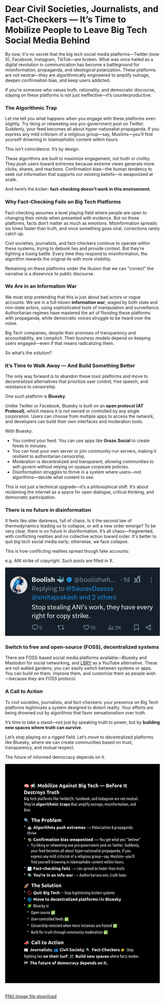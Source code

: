 # Dear Civil Societies, Journalists, and Fact-Checkers — It’s Time to Mobilize People to Leave Big Tech Social Media Behind

By now, it's no secret that the big tech social media platforms—Twitter (now X), Facebook, Instagram, TikTok—are broken. What was once hailed as a digital revolution in communication has become a battleground for misinformation, propaganda, and ideological polarization. These platforms are not neutral—they are algorithmically engineered to amplify outrage, deepen confirmation bias, and keep users addicted.

If you're someone who values truth, rationality, and democratic discourse, staying on these platforms is not just ineffective—it’s counterproductive.

### The Algorithmic Trap

Let me tell you what happens when you engage with these platforms even slightly. Try liking or retweeting one pro-government post on Twitter. Suddenly, your feed becomes all about hyper-nationalist propaganda. If you express any mild criticism of a religious group—say, Muslims—you’ll find yourself drowning in Islamophobic content within hours.

This isn’t coincidence. It’s by design.

These algorithms are built to maximize engagement, not truth or civility. They push users toward extremes because extreme views generate more clicks, shares, and reactions. Confirmation bias—the human tendency to seek out information that supports our existing beliefs—is weaponized at scale.

And here’s the kicker: **fact-checking doesn't work in this environment.**

### Why Fact-Checking Fails on Big Tech Platforms

Fact-checking assumes a level playing field where people are open to changing their minds when presented with evidence. But on these platforms, facts don’t matter as much as emotions. Misinformation spreads six times faster than truth, and once something goes viral, corrections rarely catch up.

Civil societies, journalists, and fact-checkers continue to operate within these systems, trying to debunk lies and provide context. But they’re fighting a losing battle. Every time they respond to misinformation, the algorithm rewards the original lie with more visibility.

Remaining on these platforms under the illusion that we can "correct" the narrative is a disservice to public discourse.

### We Are in an Information War

We must stop pretending that this is just about bad actors or rogue accounts. We are in a full-blown **information war**, waged by both state and non-state actors, using sophisticated tools of manipulation and surveillance. Authoritarian regimes have mastered the art of flooding these platforms with propaganda, while democratic voices struggle to be heard over the noise.

Big Tech companies, despite their promises of transparency and accountability, are complicit. Their business models depend on keeping users engaged—even if that means radicalizing them.

So what’s the solution?

### It’s Time to Walk Away — And Build Something Better

The only way forward is to abandon these toxic platforms and move to decentralized alternatives that prioritize user control, free speech, and resistance to censorship.

One such platform is **Bluesky**.

Unlike Twitter or Facebook, Bluesky is built on an **open protocol (AT Protocol)**, which means it is not owned or controlled by any single corporation. Users can choose from multiple apps to access the network, and developers can build their own interfaces and moderation tools.

With Bluesky:

- You control your feed. You can use apps like **Graze.Social** to create feeds in minutes.
- You can host your own server or join community-run servers, making it resilient to authoritarian censorship.
- Moderation is decentralized and transparent, allowing communities to self-govern without relying on opaque corporate policies.
- Disinformation struggles to thrive in a system where users—not algorithms—decide what content to see.

This is not just a technical upgrade—it’s a philosophical shift. It’s about reclaiming the internet as a space for open dialogue, critical thinking, and democratic participation.

### There is no future in disinformation

It feels like utter darkness, full of chaos. Is it the second law of thermodynamics leading us to collapse, or will a new order emerge?
To be very clear, there is no future in disinformation. It’s all chaos—fragmented, with conflicting realities and no collective action toward order. It's better to quit big tech social media early; otherwise, we face collapse.

This is how conflicting realities spread though fake accounts:

e.g. ANI strike of copyright. Such posts are filled in X.

![Reality](reality.jpg)

### Switch to free and open-source (FOSS), decentralized systems

There are FOSS-based social media platforms available—Bluesky and Mastodon for social networking, and [LBRY](https://lbry.com/) as a YouTube alternative. These are not walled gardens; you can easily switch between systems or apps. You can build on them, improve them, and customize them as people wish—because they are FOSS protocol.


### A Call to Action

To civil societies, journalists, and fact-checkers: your presence on Big Tech platforms legitimizes a system designed to distort reality. Your efforts are being drowned out by algorithms that favor sensationalism over truth.

It’s time to take a stand—not just by speaking truth to power, but by **building new spaces where truth can survive**.

Let’s stop playing on a rigged field. Let’s move to decentralized platforms like Bluesky, where we can create communities based on trust, transparency, and mutual respect.

The future of informed democracy depends on it.

![Presentation](quit-big-tech-small1.svg)

<br/>
<a href="quit-big-tech-small1.png">PNG Image file download</a>
